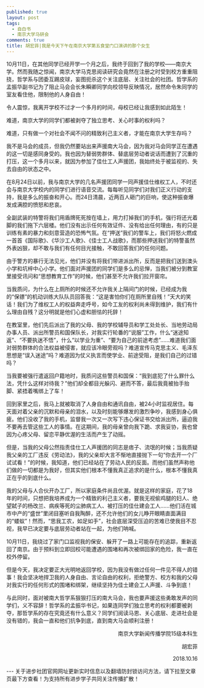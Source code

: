 ```yaml
---
published: true
layout: post
tags:
  - 自白书
  - 南京大学马研会
comments: true
title: 胡宏菲|我是今天下午在南京大学第五食堂门口演讲的那个女生
---
```



10月11日，在其他同学已经开学一个月之后，我终于回到了我的学校——南京大学。然而我随之惊闻，南京大学马克思阅读研究会竟然在注册之时受到校方重重阻挠，哲学系与团委互踢皮球，妄图扼杀这个关注底层、关注社会的社团。哲学系的孟振华副书记为了阻止马会会长朱瞬卿同学向校领导反映情况，居然命令朱同学的室友看住他，限制他的人身自由！

令人震惊，我离开学校不过才一个多月的时间，母校已经让我感到如此陌生！

难道，南京大学的同学们都被剥夺了独立思考、关心时事的权利吗？

难道，只有做一个对社会不闻不问的精致利己主义者，才能在南京大学生存吗？

我不是马会的成员，但我仍然要站出来声援南大马会，因为我对马会同学正在遭遇的这一切是感同身受的。我也因为替弱势群体、替底层劳动者说话而遭到了沉重的打压，这一个多月以来，就因为参加了佳仕工人声援团，我始终处于被监视的、失去自由的状态之中。

在8月24日以前，我与南京大学的几名声援团同学一同声援佳仕维权工人，不时还会与南京大学校内的同学们进行语音交流。每每听见同学们对我们正义行动的支持，我是多么的振奋和开心。而24日清晨，近两百人砸门的巨响，使这种振奋爆发成满腔的愤怒和悲哀。

全副武装的特警将我们用盾牌死死按在墙上，用力打掉我们的手机，强行将还光着脚的我们拖下六层楼。他们没有出示任何有效证件、没有给出任何理由，有的只是训练有素的暴力和刻意营造的恐怖气氛。在“押送”我们的警车上，我们将怒火燃成一首首《国际歌》、《华沙工人歌》、《佳士工人战歌》，而那些押送我们的特警虽然外表凶狠，却不敢与我们有任何目光接触，不敢回答我们的任何问题。

由于警方的暴行无法见光，他们并没有将我们带进派出所，反而是把我们送到澳头小学和坑梓中心小学。他们面对声援团的同学们是多么的忌惮，当我们被分到教室里接受讯问和“思想教育工作”的时候，他们甚至不允许我们拉开窗帘。

当我质问，为什么在上厕所的时候还不允许我关上隔间门的时候，已经成为我的“保镖”的机动训练大队队员回答我：“这是害怕你们在厕所里自残！”天大的笑话！我们为了维权工人的权益奔走呼号，如今工友的权利尚未得到维护，我们有什么理由自残？这分明就是他们心虚和胆怯的托辞！

在教室里，他们先后派出了我的父母、我的学校辅导员和学工处处长、当地劳动局办事人员、派出所警员和国保队长，对我实行轮番的“说服”工作，什么“迷途知返”、“不要执迷不悟”，什么“以学业为重”、“要为自己的前途考虑”……难道我们面对弱势群体的合法权益被侵害，就应该冷眼旁观吗？难道宣传马克思主义、毛泽东思想是“误入迷途”吗？难道因为仗义执言而使学业、前途受阻，是我们自己的过错吗？

当我要被强行遣返回户籍地时，我质问这些警员和国保：“我到底犯了什么罪什么法，凭什么这样对待我？”他们却全都目光躲闪、避而不答，最后我竟被抬手抬脚、紧捂着嘴绑上了车！

回到家里之后，我马上就被取消了人身自由和通讯自由，被24小时监视居住。每天面对着父亲的沉默和母亲的泪水，以及时刻能够爆发的激烈争吵，我感到身心俱疲。他们没收了我的手机，监督我一次又一次写下违心保证书交给派出所，逼迫我不要再去管这些工人的事情。在这期间，我的母亲曾向我下跪、求我妥协，我也曾因为心疼父母、留恋平静优渥的生活而产生了动摇。

但是，当我的父母公然指责佳仕工人声援团的同志是痞子、流氓的时候；当我质疑我父亲的工厂违反《劳动法》，我的父亲却大言不惭地直接抛下一句“你去开一个厂试试看！”的时候，我知道，他们已经站在了劳动人民的反面。而他们虽然声称他们做的一切都是为我好，但其实他们根本不懂我真正追求的是什么，根本不懂我真正在乎的到底什么。

我的父母与人合伙开办工厂，所以家庭条件尚且优渥。就是这样的家庭，花了18年的时间，只想把我培养成为一个精致的利己主义者，要我无视偷鸡腿的妇人、绝望弑子的杨改兰、病疾等死的尘肺病工人、被打压的佳仕建会工人……他们活在城市中产的“盛世”里闭目塞听自我陶醉，还不允许他们的女儿睁开眼睛直面满目的“蝼蚁”！然而，“思我工农，如足如手”，社会底层深受压迫的苦难已使我目不忍视，我早已决定要与底层劳动者站在一起，为他们呐喊。

10月11日，我绕过了家门口监视我的保安、躲开了一路上可能存在的追踪，重新返回了南京。由于预料到立即回校可能遭遇的围堵和再次被绑回家的危险，我一直在校外停留。

但是今天，我决定要正大光明地返回学校，因为我没有做过任何一件见不得人的错事！我会坚决地捍卫我的人身自由、言论自由的权利，拒绝警方、校方和我的父母对我实行的任何形式的围堵和绑架，继续坚持为佳士建会工人声援、斗争到底！

与此同时，面对被南大哲学系狠狠打压的南大马会，我也要声援这些勇敢发声的同学们，义不容辞！哲学系的孟振华书记，如果连同学们独立思考的权利都要被剥夺，那哲学系的存在究竟还有什么意义？同学们阅读马恩、关心底层、走进社会是没有错的，我会一直和他们抗争到底，直到南大马会顺利注册！

<p align="right">南京大学新闻传播学院15级本科生</p>

<p align="right">胡宏菲</p>

<p align="right">2018.10.16</p>
---
关于进步社团官网网址更新实时信息以及翻墙防封锁访问方法，请下拉至文章页最下方查看！为支持所有进步学子共同关注传播扩散！
